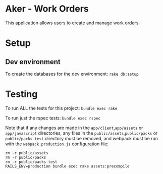 # Aker - Work Orders

This application allows users to create and manage work orders.

# Setup
## Dev environment
To create the databases for the dev environment: `rake db:setup`

# Testing
To run ALL the tests for this project: `bundle exec rake`

To run just the rspec tests: `bundle exec rspec`

Note that if any changes are made in the `app/client`,`app/assets` or `app/javascript` directories, any files in the `public/assets`,`public/packs` or `public/packs-test`  directory must be removed, and webpack must be run with the `webpack.production.js` configuration file:

    rm -r public/assets
    rm -r public/packs
    rm -r public/packs-test
    RAILS_ENV=production bundle exec rake assets:precompile